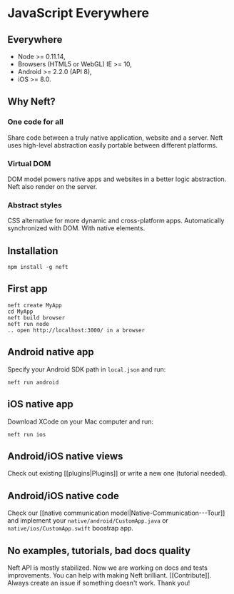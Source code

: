 # JavaScript Everywhere

## Everywhere

- Node >= 0.11.14,
- Browsers (HTML5 or WebGL) IE >= 10,
- Android >= 2.2.0 (API 8),
- iOS >= 8.0.

## Why Neft?

### One code for all

Share code between a truly native application, website and a server. Neft uses high-level abstraction easily portable between different platforms.

### Virtual DOM

DOM model powers native apps and websites in a better logic abstraction. Neft also render on the server.

### Abstract styles

CSS alternative for more dynamic and cross-platform apps. Automatically synchronized with DOM. With native elements.

## Installation

```
npm install -g neft
```

## First app

```
neft create MyApp
cd MyApp
neft build browser
neft run node
.. open http://localhost:3000/ in a browser
```

## Android native app

Specify your Android SDK path in `local.json` and run:

```
neft run android
```

## iOS native app

Download XCode on your Mac computer and run:

```
neft run ios
```

## Android/iOS native views

Check out existing [[plugins|Plugins]] or write a new one (tutorial needed).

## Android/iOS native code

Check our [[native communication model|Native-Communication---Tour]] and implement your `native/android/CustomApp.java` or `native/ios/CustomApp.swift` boostrap app.

## No examples, tutorials, bad docs quality

Neft API is mostly stabilized. Now we are working on docs and tests improvements. You can help with making Neft brilliant. [[Contribute]]. Always create an issue if something doesn't work. Thank you!
